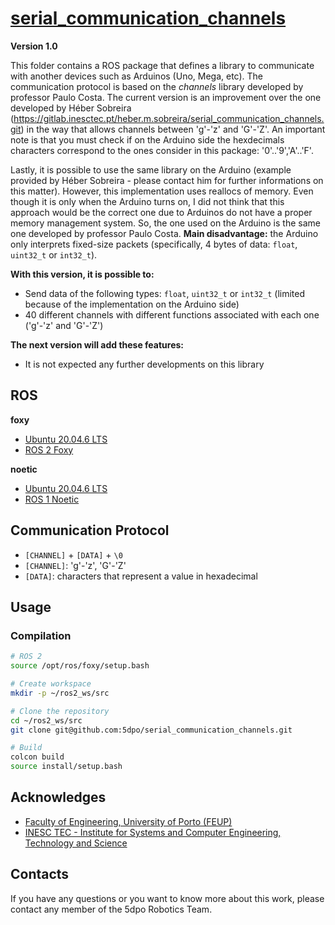 # [serial_communication_channels](https://github.com/5dpo/serial_communication_channels)

**Version 1.0**

This folder contains a ROS package that defines a library to communicate with
another devices such as Arduinos (Uno, Mega, etc). The communication protocol is
based on the _channels_ library developed by professor Paulo Costa. The current
version is an improvement over the one developed by Héber Sobreira
(https://gitlab.inesctec.pt/heber.m.sobreira/serial_communication_channels.git)
in the way that allows channels between 'g'-'z' and 'G'-'Z'. An important note
is that you must check if on the Arduino side the hexdecimals characters
correspond to the ones consider in this package: '0'..'9','A'..'F'.

Lastly, it is possible to use the same library on the Arduino (example provided
by Héber Sobreira - please contact him for further informations on this matter).
However, this implementation uses reallocs of memory. Even though it is only 
when the Arduino turns on, I did not think that this approach would be the
correct one due to Arduinos do not have a proper memory management system. So,
the one used on the Arduino is the same one developed by professor Paulo Costa.
**Main disadvantage:** the Arduino only interprets fixed-size packets
(specifically, 4 bytes of data: `float`, `uint32_t` or `int32_t`).

**With this version, it is possible to:**

- Send data of the following types: `float`, `uint32_t` or `int32_t`
  (limited because of the implementation on the Arduino side)
- 40 different channels with different functions associated with each one
  ('g'-'z' and 'G'-'Z')

**The next version will add these features:**

- It is not expected any further developments on this library

## ROS

**foxy**

- [Ubuntu 20.04.6 LTS](https://releases.ubuntu.com/focal/)
- [ROS 2 Foxy](https://docs.ros.org/en/foxy/)

**noetic**

- [Ubuntu 20.04.6 LTS](https://releases.ubuntu.com/focal/)
- [ROS 1 Noetic](https://wiki.ros.org/noetic/)

## Communication Protocol

- `[CHANNEL]` + `[DATA]` + `\0`
- `[CHANNEL]`: 'g'-'z', 'G'-'Z'
- `[DATA]`: characters that represent a value in hexadecimal

## Usage

### Compilation

```sh
# ROS 2
source /opt/ros/foxy/setup.bash

# Create workspace
mkdir -p ~/ros2_ws/src

# Clone the repository
cd ~/ros2_ws/src
git clone git@github.com:5dpo/serial_communication_channels.git

# Build
colcon build
source install/setup.bash
```

## Acknowledges

- [Faculty of Engineering, University of Porto (FEUP)](https://sigarra.up.pt/feup/en/)
- [INESC TEC - Institute for Systems and Computer Engineering, Technology and Science](https://www.inesctec.pt/en/)

## Contacts

If you have any questions or you want to know more about this work, please
contact any member of the 5dpo Robotics Team.
